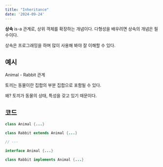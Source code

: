 ```yaml
---
title: "Inheritance"
date: '2024-09-24'
---
```


**상속**
is-a 관계로, 상위 객체를 확장하는 개념이다. 다형성을 배우려면 상속의 개념은 필수이다.

상속은 프로그래밍을 하며 많이 사용해 봐야 잘 이해할 수 있다.

## 예시

Animal - Rabbit 관계

토끼는 동물이란 집합의 부분 집합으로 포함될 수 있다.

왜? 토끼가 동물의 상태, 특성을 갖고 있기 때문이다.

## 코드

```java
class Animal {...}

class Rabbit extends Animal {...}

// ---

interface Animal {...}

class Rabbit implements Animal {...}
```